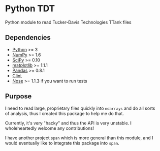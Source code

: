 Python TDT
===

Python module to read Tucker-Davis Technologies TTank files

Dependencies
---
* [Python](http://python.org) >= 3
* [NumPy](http://numpy.scipy.org) >= 1.6
* [SciPy](http://scipy.org) >= 0.10
* [matplotlib](http://matplotlib.sourceforge.net) >= 1.1.1
* [Pandas](http://pandas.pydata.org) >= 0.8.1
* [Clint](https://github.com/kennethreitz/clint)
* [Nose](http://nose.readthedocs.org/en/latest) >= 1.1.3 if you want to run tests

Purpose
---
I need to read large, proprietary files quickly into `ndarrays` and do all sorts
of analysis, thus I created this package to help me do that.

Currently, it's very "hacky" and thus the API is very unstable. I
wholeheartedly welcome any contributions!

I have another project `span` which is more general than this module,
and I would eventually like to integrate this package into `span`.
